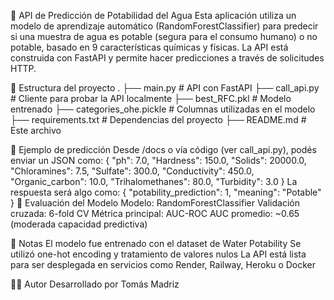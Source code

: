 🧪 API de Predicción de Potabilidad del Agua
Esta aplicación utiliza un modelo de aprendizaje automático (RandomForestClassifier) para predecir si una muestra de agua es potable (segura para el consumo humano) o no potable, basado en 9 características químicas y físicas.
La API está construida con FastAPI y permite hacer predicciones a través de solicitudes HTTP.

📁 Estructura del proyecto
.
├── main.py                 # API con FastAPI
├── call_api.py             # Cliente para probar la API localmente
├── best_RFC.pkl            # Modelo entrenado
├── categories_ohe.pickle   # Columnas utilizadas en el modelo
├── requirements.txt        # Dependencias del proyecto
├── README.md               # Este archivo

🧠 Ejemplo de predicción
Desde /docs o vía código (ver call_api.py), podés enviar un JSON como:
{
  "ph": 7.0,
  "Hardness": 150.0,
  "Solids": 20000.0,
  "Chloramines": 7.5,
  "Sulfate": 300.0,
  "Conductivity": 450.0,
  "Organic_carbon": 10.0,
  "Trihalomethanes": 80.0,
  "Turbidity": 3.0
}
La respuesta será algo como:
{
  "potability_prediction": 1,
  "meaning": "Potable"
}
🧪 Evaluación del Modelo
Modelo: RandomForestClassifier
Validación cruzada: 6-fold CV
Métrica principal: AUC-ROC
AUC promedio: ~0.65 (moderada capacidad predictiva)

📌 Notas
El modelo fue entrenado con el dataset de Water Potability
Se utilizó one-hot encoding y tratamiento de valores nulos
La API está lista para ser desplegada en servicios como Render, Railway, Heroku o Docker

🧑‍💻 Autor
Desarrollado por Tomás Madriz

